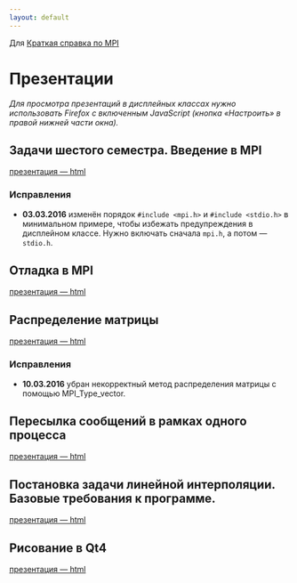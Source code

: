 ```yaml
---
layout: default
---
```

Для
[Краткая справка по MPI](MPI-cheatsheet)

# Презентации
*Для просмотра презентаций в дисплейных классах нужно использовать Firefox с включенным JavaScript (кнопка «Настроить» в правой нижней части окна).*

## Задачи шестого семестра. Введение в MPI
[презентация — html](presentations/01-Introduction-MPI.html)

### Исправления

- **03.03.2016** изменён порядок `#include <mpi.h>` и `#include <stdio.h>` в минимальном примере, чтобы избежать предупреждения в дисплейном классе. Нужно включать сначала `mpi.h`, а потом — `stdio.h`.

## Отладка в MPI
[презентация — html](presentations/02-MPI-rest.html)

## Распределение матрицы
[презентация — html](presentations/03-Matrix-Distribution.html)

### Исправления

- **10.03.2016** убран некорректный метод распределения матрицы с помощью MPI_Type_vector.

## Пересылка сообщений в рамках одного процесса
[презентация — html](presentations/04-MPI-send-to-self.html)

## Постановка задачи линейной интерполяции. Базовые требования к программе.
[презентация — html](presentations/05-Interpolation-Start.html)

## Рисование в Qt4
[презентация — html](presentations/06-Task2.html)
